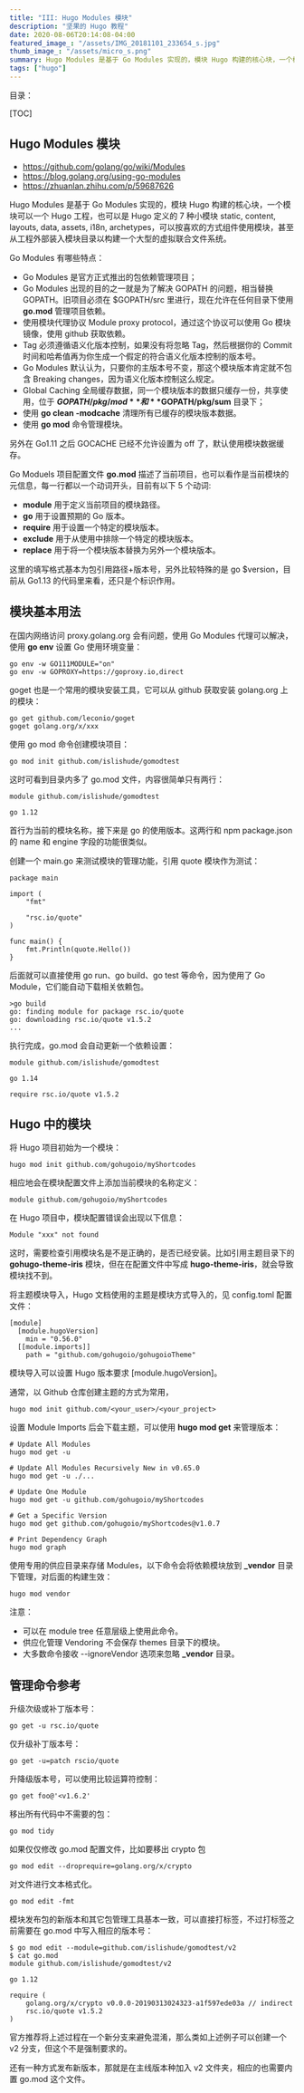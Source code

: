 ```yaml
---
title: "III: Hugo Modules 模块"
description: "坚果的 Hugo 教程"
date: 2020-08-06T20:14:08-04:00
featured_image_: "/assets/IMG_20181101_233654_s.jpg"
thumb_image_: "/assets/micro_s.png"
summary: Hugo Modules 是基于 Go Modules 实现的，模块 Hugo 构建的核心块，一个模块可以一个 Hugo 工程，也可以是 Hugo 定义的 7 种小模块 static, content, layouts, data, assets, i18n, archetypes，可以按喜欢的方式组件使用模块，甚至从工程外部装入模块目录以构建一个大型的虚拟联合文件系统。
tags: ["hugo"]
---
```

目录：

[TOC]

## Hugo Modules 模块
- https://github.com/golang/go/wiki/Modules
- https://blog.golang.org/using-go-modules
- https://zhuanlan.zhihu.com/p/59687626

Hugo Modules 是基于 Go Modules 实现的，模块 Hugo 构建的核心块，一个模块可以一个 Hugo 工程，也可以是 Hugo 定义的 7 种小模块 static, content, layouts, data, assets, i18n, archetypes，可以按喜欢的方式组件使用模块，甚至从工程外部装入模块目录以构建一个大型的虚拟联合文件系统。

Go Modules 有哪些特点：

- Go Modules 是官方正式推出的包依赖管理项目；
- Go Modules 出现的目的之一就是为了解决 GOPATH 的问题，相当替换 GOPATH。旧项目必须在 $GOPATH/src 里进行，现在允许在任何目录下使用 **go.mod** 管理项目依赖。
- 使用模块代理协议 Module proxy protocol，通过这个协议可以使用 Go 模块镜像，使用 github 获取依赖。
- Tag 必须遵循语义化版本控制，如果没有将忽略 Tag，然后根据你的 Commit 时间和哈希值再为你生成一个假定的符合语义化版本控制的版本号。
- Go Modules 默认认为，只要你的主版本号不变，那这个模块版本肯定就不包含 Breaking changes，因为语义化版本控制这么规定。
- Global Caching 全局缓存数据，同一个模块版本的数据只缓存一份，共享使用，位于 **$GOPATH/pkg/mod** 和 **$GOPATH/pkg/sum** 目录下；
- 使用 **go clean -modcache** 清理所有已缓存的模块版本数据。
- 使用 **go mod** 命令管理模块。

另外在 Go1.11 之后 GOCACHE 已经不允许设置为 off 了，默认使用模块数据缓存。

Go Moduels 项目配置文件 **go.mod** 描述了当前项目，也可以看作是当前模块的元信息，每一行都以一个动词开头，目前有以下 5 个动词:

- **module** 用于定义当前项目的模块路径。
- **go** 用于设置预期的 Go 版本。
- **require** 用于设置一个特定的模块版本。
- **exclude** 用于从使用中排除一个特定的模块版本。
- **replace** 用于将一个模块版本替换为另外一个模块版本。

这里的填写格式基本为包引用路径+版本号，另外比较特殊的是 go $version，目前从 Go1.13 的代码里来看，还只是个标识作用。


## 模块基本用法

在国内网络访问 proxy.golang.org 会有问题，使用 Go Modules 代理可以解决，使用 **go env** 设置 Go 使用环境变量：

    go env -w GO111MODULE="on"
    go env -w GOPROXY=https://goproxy.io,direct

goget 也是一个常用的模块安装工具，它可以从 github 获取安装 golang.org 上的模块：

    go get github.com/leconio/goget
    goget golang.org/x/xxx

使用 go mod 命令创建模块项目：

    go mod init github.com/islishude/gomodtest

这时可看到目录内多了 go.mod 文件，内容很简单只有两行：

    module github.com/islishude/gomodtest

    go 1.12

首行为当前的模块名称，接下来是 go 的使用版本。这两行和 npm package.json 的 name 和 engine 字段的功能很类似。

创建一个 main.go 来测试模块的管理功能，引用 quote 模块作为测试：

    package main

    import (
        "fmt"

        "rsc.io/quote"
    )

    func main() {
        fmt.Println(quote.Hello())
    }

后面就可以直接使用 go run、go build、go test 等命令，因为使用了 Go Module，它们能自动下载相关依赖包。

    >go build
    go: finding module for package rsc.io/quote
    go: downloading rsc.io/quote v1.5.2
    ...

执行完成，go.mod 会自动更新一个依赖设置：

    module github.com/islishude/gomodtest

    go 1.14

    require rsc.io/quote v1.5.2


## Hugo 中的模块

将 Hugo 项目初始为一个模块：

    hugo mod init github.com/gohugoio/myShortcodes

相应地会在模块配置文件上添加当前模块的名称定义：

    module github.com/gohugoio/myShortcodes

在 Hugo 项目中，模块配置错误会出现以下信息：

    Module "xxx" not found

这时，需要检查引用模块名是不是正确的，是否已经安装。比如引用主题目录下的 **gohugo-theme-iris** 模块，但在在配置文件中写成 **hugo-theme-iris**，就会导致模块找不到。


将主题模块导入，Hugo 文档使用的主题是模块方式导入的，见 config.toml 配置文件：

    [module]
      [module.hugoVersion]
        min = "0.56.0"
      [[module.imports]]
        path = "github.com/gohugoio/gohugoioTheme"

模块导入可以设置 Hugo 版本要求 [module.hugoVersion]。

通常，以 Github 仓库创建主题的方式为常用，

    hugo mod init github.com/<your_user>/<your_project>

设置 Module Imports 后会下载主题，可以使用 **hugo mod get** 来管理版本：

    # Update All Modules 
    hugo mod get -u

    # Update All Modules Recursively New in v0.65.0
    hugo mod get -u ./...

    # Update One Module 
    hugo mod get -u github.com/gohugoio/myShortcodes

    # Get a Specific Version 
    hugo mod get github.com/gohugoio/myShortcodes@v1.0.7

    # Print Dependency Graph
    hugo mod graph

使用专用的供应目录来存储 Modules，以下命令会将依赖模块放到 **_vendor** 目录下管理，对后面的构建生效：

    hugo mod vendor 

注意：

- 可以在 module tree 任意层级上使用此命令。
- 供应化管理 Vendoring 不会保存 themes 目录下的模块。
- 大多数命令接收 --ignoreVendor 选项来忽略 **_vendor** 目录。



## 管理命令参考

升级次级或补丁版本号：

    go get -u rsc.io/quote

仅升级补丁版本号：

    go get -u=patch rscio/quote

升降级版本号，可以使用比较运算符控制：

    go get foo@'<v1.6.2'

移出所有代码中不需要的包：

    go mod tidy

如果仅仅修改 go.mod 配置文件，比如要移出 crypto 包

    go mod edit --droprequire=golang.org/x/crypto

对文件进行文本格式化。

    go mod edit -fmt


模块发布包的新版本和其它包管理工具基本一致，可以直接打标签，不过打标签之前需要在 go.mod 中写入相应的版本号：

    $ go mod edit --module=github.com/islishude/gomodtest/v2
    $ cat go.mod
    module github.com/islishude/gomodtest/v2

    go 1.12

    require (
        golang.org/x/crypto v0.0.0-20190313024323-a1f597ede03a // indirect
        rsc.io/quote v1.5.2
    )

官方推荐将上述过程在一个新分支来避免混淆，那么类如上述例子可以创建一个 v2 分支，但这个不是强制要求的。

还有一种方式发布新版本，那就是在主线版本种加入 v2 文件夹，相应的也需要内置 go.mod 这个文件。
